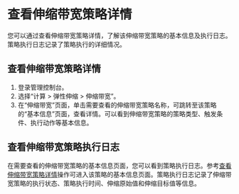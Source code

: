 # 查看伸缩带宽策略详情<a name="zh-cn_topic_0112331245"></a>

您可以通过查看伸缩带宽策略详情，了解该伸缩带宽策略的基本信息及执行日志。策略执行日志记录了策略执行的详细情况。

## 查看伸缩带宽策略详情<a name="zh-cn_topic_0042018370_section63621909102627"></a>

1.  登录管理控制台。
2.  选择“计算 \> 弹性伸缩 \> 伸缩带宽”。
3.  在“伸缩带宽”页面，单击需要查看的伸缩带宽策略名称，可跳转至该策略的“基本信息”页面，查看详情。可以看到伸缩带宽策略的策略类型、触发条件、执行动作等基本信息。

## 查看伸缩带宽策略执行日志<a name="section333611121556"></a>

在需要查看的伸缩带宽策略的基本信息页面，您可以看到策略执行日志。参考[查看伸缩带宽策略详情](#zh-cn_topic_0042018370_section63621909102627)操作可进入该策略的基本信息页面。策略执行日志记录了伸缩带宽策略的执行状态、策略执行时间、伸缩原始值和伸缩目标值等信息。

